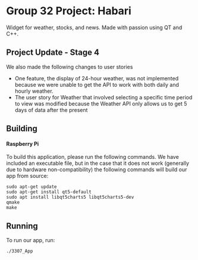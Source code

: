 # Group 32 Project: Habari

Widget for weather, stocks, and news. Made with passion using QT and C++.

## Project Update - Stage 4

We also made the following changes to user stories
- One feature, the display of 24-hour weather, was not implemented because we were unable to get the API to work with both daily and hourly weather. 
- The user story for Weather that involved selecting a specific time period to view was modified because the Weather API only allows us to get 5 days of data after the present 



## Building

#### Raspberry Pi
To build this application, please run the following commands. We have included an executable file, but in the case that it does not work (generally due to hardware non-compatibility) the following commands will build our app from source:
```
sudo apt-get update
sudo apt-get install qt5-default
sudo apt install libqt5charts5 libqt5charts5-dev
qmake
make
```
## Running
To run our app, run:
````
./3307_App
````
